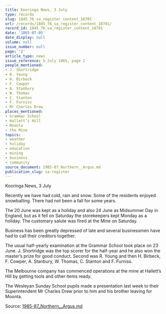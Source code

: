 ```yaml
---
title: Kooringa News, 3 July
type: records
slug: 1845_76_sa_register_content_18701
url: /records/1845_76_sa_register_content_18701/
record_id: 1845_76_sa_register_content_18701
date: '1865-07-05'
date_display: null
volume: null
issue_number: null
page: '2'
article_type: news
issue_reference: 5 July 1865, page 2
people_mentioned:
- J. Shortridge
- R. Young
- H. Birbeck
- F. Cowper
- A. Stanbury
- W. Thomas
- C. Stanton
- F. Furniss
- Mr Charles Drew
places_mentioned:
- Grammar School
- Hallett’s Hill
- Moonta
- the Mine
topics:
- weather
- holiday
- education
- mining
- business
- community
source_document: 1985-87_Northern__Argus.md
publication_slug: sa-register
---
```


Kooringa News, 3 July

Recently we have had cold, rain and snow.  Some of the residents enjoyed snowballing.  There had not been a fall for some years.

The 20 June was kept as a holiday and also 24 June as Midsummer Day in England, but as it fell on Saturday the storekeepers kept Monday as a holiday.  The customary salute was fired at the Mine on Saturday.

Business has been greatly depressed of late and several businessmen have had to call their creditors together.

The usual half-yearly examination at the Grammar School took place on 23 June. J. Shortridge was the top scorer for the half-year and he also won the master’s prize for good conduct.  Second was R. Young and then H. Birbeck, F. Cowper, A. Stanbury, W. Thomas, C. Stanton and F. Furniss.

The Melbourne company has commenced operations at the mine at Hallett’s Hill by getting tools and other items ready.

The Wesleyan Sunday School pupils made a presentation last week to their Superintendent Mr Charles Drew prior to him and his brother leaving for Moonta.

Source: [1985-87_Northern__Argus.md](/downloads/markdown/1985-87_Northern__Argus.md)
